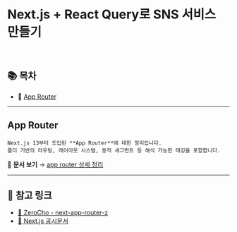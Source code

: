 # Next.js + React Query로 SNS 서비스 만들기

<br/>

## 📚 목차

* 📍 [App Router](#-app-router)

---

## App Router
~~~
Next.js 13부터 도입된 **App Router**에 대한 정리입니다.
폴더 기반의 라우팅, 레이아웃 시스템, 동적 세그먼트 등 해석 가능한 태깅을 포함합니다.
~~~
📄 **문서 보기** → [app router 상세 정리](./docs/about-app-router.md)

---

## 📌 참고 링크

* [📘 ZeroCho - next-app-router-z](https://github.com/ZeroCho/next-app-router-z)
* [📘 Next.js 공시문서](https://nextjs.org/docs)
